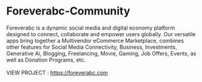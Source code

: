 # Foreverabc-Community
Foreverabc is a dynamic social media and digital economy platform designed to connect, collaborate and empower users globally. Our versatile apps bring together a Multivendor eCommerce Marketplace, combines other features for Social Media Connectivity, Business, Investments, Generative Ai, Blogging, Freelancing, Movie, Gaming, Job Offers, Events, as well as Donation Programs, etc. 
<br><br> VIEW PROJECT : https://foreverabc.com
